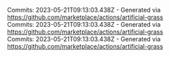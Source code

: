 Commits: 2023-05-21T09:13:03.438Z - Generated via https://github.com/marketplace/actions/artificial-grass
<br>
Commits: 2023-05-21T09:13:03.438Z - Generated via https://github.com/marketplace/actions/artificial-grass
<br>
Commits: 2023-05-21T09:13:03.438Z - Generated via https://github.com/marketplace/actions/artificial-grass
<br>
